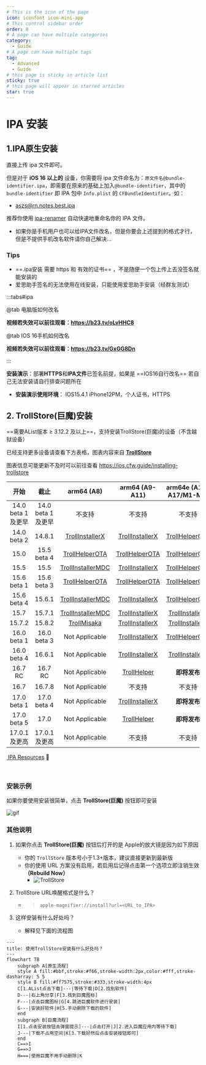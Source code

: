 ```yaml
---
# This is the icon of the page
icon: iconfont icon-mini-app
# This control sidebar order
order: 8
# A page can have multiple categories
category:
  - Guide
# A page can have multiple tags
tag:
  - Advanced
  - Guide
# this page is sticky in article list
sticky: true
# this page will appear in starred articles
star: true
---
```


# IPA 安装



## **1.IPA原生安装**

直接上传 ipa 文件即可。

但是对于 **iOS 16 以上的** 设备，你需要将 ipa 文件命名为：`原文件名@bundle-identifier.ipa`，即需要在原来的基础上加入`@bundle-identifier`，其中的 `bundle-identifier` 即 IPA 包中 `Info.plist` 的 `CFBundleIdentifier`。如：

- aszs@rn.notes.best.ipa

推荐你使用 [ipa-renamer](https://github.com/Xhofe/ipa-renamer) 自动快速地重命名你的 IPA 文件。

- 如果你是手机用户也可以给IPA文件改名，但是你要会上述提到的格式才行，但是不提供手机改名软件请你自己解决...



### **Tips**

- ==.ipa安装 需要 https 和 有效的证书== ，不是随便一个包上传上去没签名就能安装的
- 爱思助手签名的无法使用在线安装，只能使用爱思助手安装（经群友测试）

:::tabs#ipa

@tab 电脑版如何改名

<BiliBili bvid="BV1bT411N7tT" ratio="16:9" low-quality no-danmaku />

**视频若失效可以前往观看：https://b23.tv/oLvHHC8**

@tab IOS 16手机如何改名

<BiliBili bvid="BV1kX4y1X7vo" />

**视频若失效可以前往观看：https://b23.tv/GxGG8Dn**

:::



**安装演示**：部署**HTTPS**和**IPA文件**已签名前提，如果是 ==IOS16自行改名== 若自己无法安装请自行排查问题所在

- **安装演示使用环境**： IOS15.4.1 iPhone12PM，个人证书，HTTPS

<ArtPlayer src="https://r2.izyt.cc/ios/ios_ts.m3u8" />



## **2. TrollStore(巨魔)安装**

 ==需要AList版本 ≥ 3.12.2 及以上==，支持安装TrollStore(巨魔)的设备（不含越狱设备）

已经支持更多设备请查看下方表格，图表内容来自 [**TrollStore**](https://github.com/opa334/TrollStore)

图表信息可能更新不及时可以前往查看  <i class="fa-regular fa-hand-point-right" style="color: #B197FC;"></i> https://ios.cfw.guide/installing-trollstore

|       开始        |       截止        |                        **arm64 (A8)**                        |                        arm64 (A9-A11)                        |                    arm64e (A12-A17/M1-M2)                    |
| :---------------: | :---------------: | :----------------------------------------------------------: | :----------------------------------------------------------: | :----------------------------------------------------------: |
| 14.0 beta 1及更早 | 14.0 beta 1及更早 |                            不支持                            |                            不支持                            |                            不支持                            |
|    14.0 beta 2    |      14.8.1       | [TrollInstallerX](https://ios.cfw.guide/installing-trollstore-trollinstallerx) | [TrollInstallerX](https://ios.cfw.guide/installing-trollstore-trollinstallerx) | [TrollHelperOTA](https://ios.cfw.guide/installing-trollstore-trollhelperota) |
|       15.0        |    15.5 beta 4    | [TrollHelperOTA](https://ios.cfw.guide/installing-trollstore-trollhelperota) | [TrollHelperOTA](https://ios.cfw.guide/installing-trollstore-trollhelperota) | [TrollHelperOTA](https://ios.cfw.guide/installing-trollstore-trollhelperota) |
|       15.5        |       15.5        | [TrollInstallerMDC](https://ios.cfw.guide/installing-trollstore-trollinstallermdc) | [TrollInstallerX](https://ios.cfw.guide/installing-trollstore-trollinstallerx) | [TrollHelperOTA](https://ios.cfw.guide/installing-trollstore-trollhelperota) |
|    15.6 beta 1    |    15.6 beta 3    | [TrollHelperOTA](https://ios.cfw.guide/installing-trollstore-trollhelperota) | [TrollHelperOTA](https://ios.cfw.guide/installing-trollstore-trollhelperota) | [TrollHelperOTA](https://ios.cfw.guide/installing-trollstore-trollhelperota) |
|    15.6 beta 4    |      15.6.1       | [TrollInstallerMDC](https://ios.cfw.guide/installing-trollstore-trollinstallermdc) | [TrollInstallerX](https://ios.cfw.guide/installing-trollstore-trollinstallerx) | [TrollHelperOTA](https://ios.cfw.guide/installing-trollstore-trollhelperota) |
|       15.7        |      15.7.1       | [TrollInstallerMDC](https://ios.cfw.guide/installing-trollstore-trollinstallermdc) | [TrollInstallerX](https://ios.cfw.guide/installing-trollstore-trollinstallerx) | [TrollInstallerX](https://ios.cfw.guide/installing-trollstore-trollinstallerx) |
|      15.7.2       |      15.8.2       | [TrollMisaka](https://ios.cfw.guide/installing-trollstore-trollmisaka) | [TrollInstallerX](https://ios.cfw.guide/installing-trollstore-trollinstallerx) | [TrollInstallerX](https://ios.cfw.guide/installing-trollstore-trollinstallerx) |
|    16.0 beta 1    |    16.0 beta 3    |                        Not Applicable                        | [TrollInstallerX](https://ios.cfw.guide/installing-trollstore-trollinstallerx) | [TrollHelperOTA](https://ios.cfw.guide/installing-trollstore-trollhelperota) |
|    16.0 beta 4    |      16.6.1       |                        Not Applicable                        | [TrollInstallerX](https://ios.cfw.guide/installing-trollstore-trollinstallerx) | [TrollInstallerX](https://ios.cfw.guide/installing-trollstore-trollinstallerx) |
|      16.7 RC      |      16.7 RC      |                        Not Applicable                        | [TrollHelper](https://ios.cfw.guide/installing-trollstore-trollhelper) |                         **即将发布**                         |
|       16.7        |      16.7.8       |                        Not Applicable                        |                            不支持                            |                            不支持                            |
|    17.0 beta 1    |    17.0 beta 4    |                        Not Applicable                        | [TrollInstallerX](https://ios.cfw.guide/installing-trollstore-trollinstallerx) |                         **即将发布**                         |
|    17.0 beta 5    |       17.0        |                        Not Applicable                        | [TrollHelper](https://ios.cfw.guide/installing-trollstore-trollhelper) |                         **即将发布**                         |
|   17.0.1及更高    |   17.0.1及更高    |                        Not Applicable                        |                            不支持                            |                            不支持                            |

<span><a href="https://www.alipan.com/s/Z3mrsfdFY5h"><i class="fa-solid fa-party-horn fa-shake" style="color: #74C0FC;"></i> IPA Resources</a></span> :gift:

<br/>



### **安装示例**

如果你要使用安装很简单，点击 **TrollStore(巨魔)** 按钮即可安装

![gif](https://pic.rmb.bdstatic.com/bjh/ff1e47ebc1efe5a907dbfffabf4d5f67.gif)



### **其他说明**

1. 如果你点击 **TrollStore(巨魔)** 按钮后打开的是 Apple的放大镜是因为如下原因
   - 你的 `TrollStore` 版本号小于1.3+版本，建议直接更新到最新版
   - 你的使用 URL 方案没有启用，若启用后记得点击第一个选项立即注销生效 **（Rebuild Now）**
     - ![TrollStore](/img/advanced/TrollStore.jpg)

2. TrollStore URL唤醒格式是什么？

   - > `apple-magnifier://install?url=<URL_to_IPA>`

3. 这样安装有什么好处吗？

   - 解释见下面的流程图


```mermaid
---
title: 使用TrollStore安装有什么好处吗？
---
flowchart TB
    subgraph A[原生流程]
    style A fill:#bbf,stroke:#f66,stroke-width:2px,color:#fff,stroke-dasharray: 5 5
    style B fill:#ff7575,stroke:#333,stroke-width:4px
    C[1.AList点击下载]---|等待下载|D[2.找到软件]
    D---|右上角分享|F[3.找到巨魔图标]
    F---|点击巨魔图标|G[4.跳进巨魔软件进行安装]
    G---|安装好软件|H[5.手动删除下载的软件]
    end
    subgraph B[巨魔流程]
    I[1.点击安装按钮击弹窗提示]---|点击打开|J[2.进入巨魔应用内等待下载]
    J---|下载不占用空间|K[3.下载好然后点击安装按钮即可]
    end
    C==>I
    G==>J
    H===|使用巨魔不用手动删除|K
```

